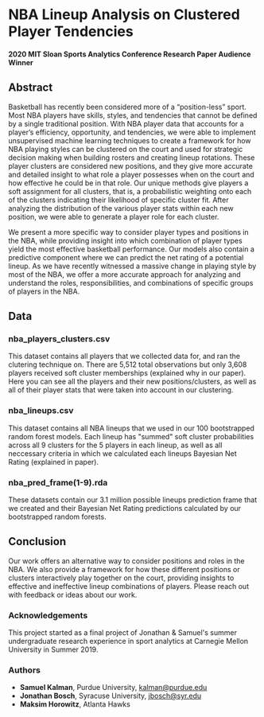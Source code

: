 # NBA Lineup Analysis on Clustered Player Tendencies
#### 2020 MIT Sloan Sports Analytics Conference Research Paper Audience Winner

## Abstract
Basketball has recently been considered more of a “position-less” sport. Most NBA players have skills, styles, and tendencies that cannot be defined by a single traditional position. With NBA player data that accounts for a player’s efficiency, opportunity, and tendencies, we were able to implement unsupervised machine learning techniques to create a framework for how NBA playing styles can be clustered on the court and used for strategic decision making when building rosters and creating lineup rotations. These player clusters are considered new positions, and they give more accurate and detailed insight to what role a player possesses when on the court and how effective he could be in that role. Our unique methods give players a soft assignment for all clusters, that is, a probabilistic weighting onto each of the clusters indicating their likelihood of specific cluster fit. After analyzing the distribution of the various player stats within each new position, we were able to generate a player role for each cluster. 

We present a more specific way to consider player types and positions in the NBA, while providing insight into which combination of player types yield the most effective basketball performance. Our models also contain a predictive component where we can predict the net rating of a potential lineup. As we have recently witnessed a massive change in playing style by most of the NBA, we offer a more accurate approach for analyzing and understand the roles, responsibilities, and combinations of specific groups of players in the NBA.

## Data

### nba_players_clusters.csv
This dataset contains all players that we collected data for, and ran the clutering technique on. There are 5,512 total observations but only 3,608 players received soft cluster memberships (explained why in our paper). Here you can see all the players and their new positions/clusters, as well as all of their player stats that were taken into account in our clustering.

### nba_lineups.csv
This dataset contains all NBA lineups that we used in our 100 bootstrapped random forest models. Each lineup has "summed" soft cluster probabilities across all 9 clusters for the 5 players in each lineup, as well as all neccessary criteria in which we calculated each lineups Bayesian Net Rating (explained in paper).

### nba_pred_frame(1-9).rda
These datasets contain our 3.1 million possible lineups prediction frame that we created and their Bayesian Net Rating predictions calculated by our bootstrapped random forests. 

## Conclusion
Our work offers an alternative way to consider positions and roles in the NBA. We also provide a framework for how these different positions or clusters interactively play together on the court, providing insights to effective and ineffective lineup combinations of players. Please reach out with feedback or ideas about our work.

### Acknowledgements
This project started as a final project of Jonathan & Samuel's summer undergraduate research experience in sport analytics at Carnegie Mellon University in Summer 2019.

### Authors
- **Samuel Kalman**, Purdue University, kalman@purdue.edu
- **Jonathan Bosch**, Syracuse University, jbosch@syr.edu
- **Maksim Horowitz**, Atlanta Hawks
